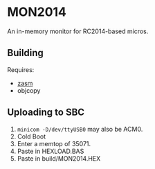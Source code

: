 # MON2014
An in-memory monitor for RC2014-based micros.

## Building
Requires:
- [zasm](https://k1.spdns.de/Develop/Projects/zasm/Distributions/)
- objcopy

## Uploading to SBC
1. `minicom -D/dev/ttyUSB0` may also be ACM0.
2. Cold Boot
3. Enter a memtop of 35071.
4. Paste in HEXLOAD.BAS
5. Paste in build/MON2014.HEX
